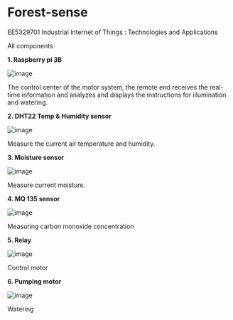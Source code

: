 # Forest-sense
EE5329701 Industrial Internet of Things : Technologies and Applications

All components

**1. Raspberry pi 3B**

![image](https://user-images.githubusercontent.com/56578804/71704677-a922a680-2e16-11ea-80b6-94bed40a5a35.png)

The control center of the motor system, the remote end receives the real-time information and analyzes and displays the instructions for illumination and watering.

**2. DHT22 Temp & Humidity sensor**

![image](https://user-images.githubusercontent.com/56578804/71704670-990ac700-2e16-11ea-9d71-80e6fe9b1b29.png)

Measure the current air temperature and humidity.

**3. Moisture sensor**

![image](https://user-images.githubusercontent.com/56578804/71704691-c8213880-2e16-11ea-958c-3b7dac6c6f4d.png)

Measure current moisture.

**4. MQ 135 sensor**

![image](https://user-images.githubusercontent.com/56578804/71704698-dff8bc80-2e16-11ea-9676-757e89b703ff.png)

​Measuring carbon monoxide concentration

**5. Relay**

![image](https://user-images.githubusercontent.com/56578804/71704708-f30b8c80-2e16-11ea-9f69-713028b7c310.png)

Control motor

**6. Pumping motor**

![image](https://user-images.githubusercontent.com/56578804/71704723-061e5c80-2e17-11ea-9bf8-67ac7b2607a5.png)

Watering

